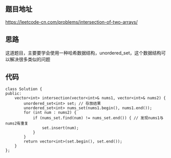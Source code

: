
## 题目地址 
https://leetcode-cn.com/problems/intersection-of-two-arrays/

## 思路 

这道题目，主要要学会使用一种哈希数据结构，unordered_set，这个数据结构可以解决很多类似的问题

## 代码
```
class Solution {
public:
    vector<int> intersection(vector<int>& nums1, vector<int>& nums2) {
        unordered_set<int> set; // 存放结果
        unordered_set<int> nums_set(nums1.begin(), nums1.end());
        for (int num : nums2) {
            if (nums_set.find(num) != nums_set.end()) { // 发现nums1与nums2有重复
                set.insert(num);
            }
        }
        return vector<int>(set.begin(), set.end());
    }
};
```
